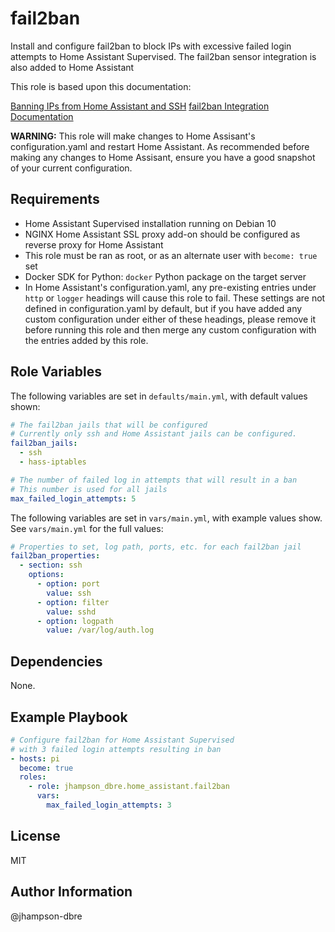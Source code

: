 fail2ban
=========

Install and configure fail2ban to block IPs with excessive failed login attempts to Home Assistant Supervised. The fail2ban sensor integration is also added to Home Assistant

This role is based upon this documentation:

[Banning IPs from Home Assistant and SSH](https://kevinfronczak.com/blog/banning-ips-on-homeassistant-and-ssh)
[fail2ban Integration Documentation](https://www.home-assistant.io/integrations/fail2ban/)

**WARNING:** This role will make changes to Home Assisant's configuration.yaml and restart Home Assistant. As recommended before making any changes to Home Assisant, ensure you have a good snapshot of your current configuration.

Requirements
------------

- Home Assistant Supervised installation running on Debian 10
- NGINX Home Assistant SSL proxy add-on should be configured as reverse proxy for Home Assistant
- This role must be ran as root, or as an alternate user with `become: true` set
- Docker SDK for Python: `docker` Python package on the target server
- In Home Assistant's configuration.yaml, any pre-existing entries under `http` or `logger` headings will cause this role to fail. These settings are not defined in configuration.yaml by default, but if you have added any custom configuration under either of these headings, please remove it before running this role and then merge any custom configuration with the entries added by this role.

Role Variables
--------------
The following variables are set in `defaults/main.yml`, with default values shown:

```yaml
# The fail2ban jails that will be configured
# Currently only ssh and Home Assistant jails can be configured.
fail2ban_jails:
  - ssh
  - hass-iptables

# The number of failed log in attempts that will result in a ban
# This number is used for all jails
max_failed_login_attempts: 5
```

The following variables are set in `vars/main.yml`, with example values show. See `vars/main.yml` for the full values:

```yaml
# Properties to set, log path, ports, etc. for each fail2ban jail
fail2ban_properties:
  - section: ssh
    options:
      - option: port
        value: ssh
      - option: filter
        value: sshd
      - option: logpath
        value: /var/log/auth.log
```

Dependencies
------------

None.

Example Playbook
----------------

```yaml
# Configure fail2ban for Home Assistant Supervised
# with 3 failed login attempts resulting in ban
- hosts: pi
  become: true
  roles:
    - role: jhampson_dbre.home_assistant.fail2ban
      vars:
        max_failed_login_attempts: 3
```

License
-------

MIT

Author Information
------------------

@jhampson-dbre
